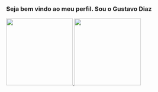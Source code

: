 ### Seja bem vindo ao meu perfil. Sou o Gustavo Diaz

<div>
  <a href="https://github.com/Gustadiaz">
  <img height="180em" src="https://github-readme-stats.vercel.app/api?username=Gustadiaz&show_icons=true&theme=dark&include_all_commits-true&count_private=true"/>
  <img height="180em" src="https://github-readme-stats.vercel.app/api/top-langs/?username=Gustadiaz&layout=compact&langs_count=16&theme=dark"/>
</div>




